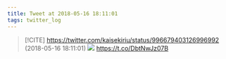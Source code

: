 ```yaml
---
title: Tweet at 2018-05-16 18:11:01
tags: twitter_log
---
```


> [!CITE] https://twitter.com/kaisekiriu/status/996679403126996992 (2018-05-16 18:11:01)
> ![](https://twitter.com/kaisekiriu/status/996679403126996992)
> https://t.co/DbtNwJz07B
